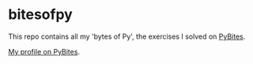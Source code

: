 # bitesofpy

This repo contains all my 'bytes of Py', the exercises I solved on [PyBites](https://codechalleng.es/).

[My profile on PyBites](https://codechalleng.es/profiles/markgreene74).
